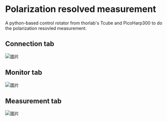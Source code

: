 # Polarization resolved measurement

A python-based control rotator from thorlab's Tcube and PicoHarp300 to do the polarization resovled measurement.


## Connection tab
![圖片](https://github.com/user-attachments/assets/c8315e12-9795-44a6-9636-bbd58964c979)
## Monitor tab
![圖片](https://github.com/user-attachments/assets/22ddf343-3a83-4a89-8119-6eb9d36b7c5e)
## Measurement tab
![圖片](https://github.com/user-attachments/assets/8f3f8be9-f2c0-4a74-a7a9-45bc9bea0f81)
